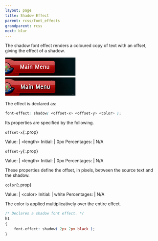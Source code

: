 ```yaml
---
layout: page
title: Shadow Effect
parent: rcss/font_effects
grandparent: rcss
next: blur
---
```


The shadow font effect renders a coloured copy of text with an offset, giving the effect of a shadow.

![shadow_1.jpg](shadow_1.jpg)

The effect is declared as:

```css
font-effect: shadow( <offset-x> <offset-y> <color> );
```

Its properties are specified by the following.

`offset-x`{:.prop}

Value: | \<length\>
Initial: | 0px
Percentages: | N/A

`offset-y`{:.prop}

Value: | \<length\>
Initial: | 0px
Percentages: | N/A

These properties define the offset, in pixels, between the source text and the shadow.


`color`{:.prop}

Value: | \<color\>
Initial: | white
Percentages: | N/A

The color is applied multiplicatively over the entire effect.


```css
/* Declares a shadow font effect. */
h1
{
	font-effect: shadow( 2px 2px black );
}
```
